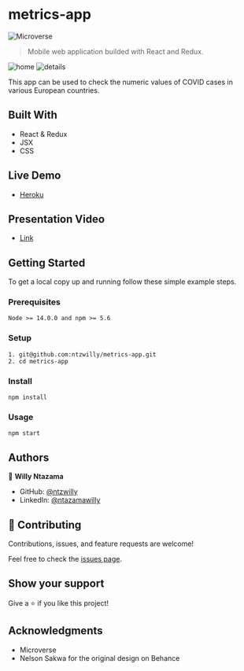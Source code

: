 # metrics-app

![Microverse](https://img.shields.io/badge/Microverse-blueviolet)

> Mobile web application builded with React and Redux.

![home](https://user-images.githubusercontent.com/9049260/142418227-e5946248-2607-4aa6-9022-ed873d08367b.png)
![details](https://user-images.githubusercontent.com/9049260/142418311-17783d8d-d7b6-4d01-8ff6-344944bca413.png)

This app can be used to check the numeric values of COVID cases in various European countries.
## Built With

- React & Redux
- JSX
- CSS

## Live Demo

- [Heroku](https://metrics-app-covid.herokuapp.com/)

## Presentation Video

- [Link](https://youtu.be/8kpV2FQUWKQ)
## Getting Started

To get a local copy up and running follow these simple example steps.

### Prerequisites

    Node >= 14.0.0 and npm >= 5.6

### Setup

    1. git@github.com:ntzwilly/metrics-app.git
    2. cd metrics-app

### Install

    npm install

### Usage

    npm start

## Authors

👤 **Willy Ntazama**

- GitHub: [@ntzwilly](https://github.com/ntzwilly)
- LinkedIn: [@ntazamawilly](https://linkedin.com/in/ntazama-willy-b676b7aa)
## 🤝 Contributing

Contributions, issues, and feature requests are welcome!

Feel free to check the [issues page](../../issues/).

## Show your support

Give a ⭐️ if you like this project!

## Acknowledgments

- Microverse
- Nelson Sakwa for the original design on Behance
